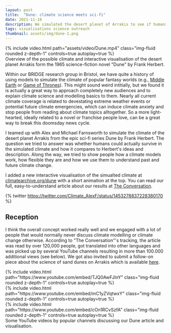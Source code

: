 ```yaml
---
layout: post
title:  "Dune: climate science meets sci-fi"
date: 2021-11-10
description: We simulated the desert planet of Arrakis to see if humans could survive there
tags: visualisations science outreach
thumbnail: assets/img/dune-1.png
---
```


<div class="row mt-3">
    <div class="col-sm mt-3 mt-md-0">
        {% include video.html path="assets/video/Dune.mp4" class="img-fluid rounded z-depth-1" controls=true autoplay=true %}
    </div>
</div>
<div class="caption">
    Overview of the possible climate and interactive visualisation of the desert planet Arrakis form the 1965 science-fiction novel "Dune" by Frank Herbert.
</div>

Within our BRIDGE research group in Bristol, we have quite a history of using models to simulate the climate of popular fantasy worlds (e.g., [Middle Earth](https://www.theguardian.com/environment/climate-consensus-97-per-cent/2015/jun/17/video-scientists-simulate-the-climate-of-the-hobbits-middle-earth) or [Game of Thrones](https://arstechnica.com/science/2017/12/there-is-now-a-climate-model-of-the-world-of-game-of-thrones/)). This might sound weird intitially, but we found it is actually a great way to approach completely new audiences and to explain climate science and modelling basics to them. Nearly all current climate coverage is related to devestating extreme weather events or potential future climate emergencies, which can induce climate anxiety and stop people from reading about climate topics alltogether. So a more light-hearted, ideally related to a novel or franchise people love, can be a great way to break this doomsday news cycle. 

I teamed up with Alex and Michael Farnsworth to simulate the climate of the desert planet Arrakis from the epic sci-fi series Dune by Frank Herbert. The question we tried to answer was whether humans could actually survive in the simulated climate and how it compares to Herbert's ideas and description. Along the way, we tried to show people how a climate models work, how flexible they are and how we use them to understand past and future climate change. 

I added a new interactive visualisation of the simualted climate at [climatearchive.org/dune](https://climatearchive.org/dune.html#) with a short animation at the top. You can read our full, easy-to-understand article about our results at [The Conversation](https://theconversation.com/dune-we-simulated-the-desert-planet-of-arrakis-to-see-if-humans-could-survive-there-170181).

{% twitter https://twitter.com/Climate_AlexF/status/1453278837228380170 %}


## Reception
I think the overall concept worked really well and we engaged with a lot of people that would normally never discuss climate modelling or climate change otherwise. According to "The Conversation"'s tracking, the article was read by over 120,000 people, got translated into other languages and was picked up by several YouTube channels resulting in more than 100.000 additional views (see below). We got also invited to submit a follow-on piece about the science of sand dunes on Arrakis which is available [here](https://theconversation.com/dune-how-high-could-giant-sand-dunes-actually-grow-on-arrakis-171902).

<div class="row mt-3">
    <div class="col-sm mt-3 mt-md-0">
        {% include video.html path="https://www.youtube.com/embed/TJQ0AwFJlnY" class="img-fluid rounded z-depth-1" controls=true autoplay=true %}
    </div>
    <div class="col-sm mt-3 mt-md-0">
        {% include video.html path="https://www.youtube.com/embed/mC1yZVqtwxY" class="img-fluid rounded z-depth-1" controls=true autoplay=true %}
    </div>
    <div class="col-sm mt-3 mt-md-0">
        {% include video.html path="https://www.youtube.com/embed/cOn1RCvSzfA" class="img-fluid rounded z-depth-1" controls=true autoplay=true %}
    </div>
</div>

<div class="caption">
    Some YouTube videos by popular channels discussing our Dune article and visualisation.
</div>
